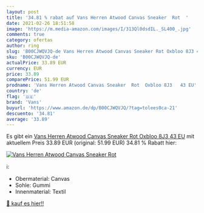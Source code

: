 ```yaml
---
layout: post
title: '34.81 % rabat auf Vans Herren Atwood Canvas Sneaker  Rot  '
date: 2021-02-26 18:51:58
image: 'https://m.media-amazon.com/images/I/313Ql0dsdIL._SL400_.jpg'
comments: true
category: ofertas
author: ring
slug: 'B00CJWQVJQ-de Vans Herren Atwood Canvas Sneaker Rot Oxbloo 8J3 43 EU'
sku: 'B00CJWQVJQ-de'
actualPrice: 33.89 EUR
currency: EUR
price: 33.89
comparePrice: 51.99 EUR
prodname: 'Vans Herren Atwood Canvas Sneaker  Rot  Oxbloo 8J3   43 EU'
country: 'de'
flag: '🇩🇪'
brand: 'Vans'
buyurl: 'https://www.amazon.de/dp/B00CJWQVJQ/?tag=tolees0ca-21'
descuento: '34.81'
average: '33.89'
---
```


Es gibt ein [Vans Herren Atwood Canvas Sneaker  Rot  Oxbloo 8J3   43 EU](https://www.amazon.de/dp/B00CJWQVJQ/?tag=tolees0ca-21) mit aktuellem Preis 33.89 EUR (original: 51.99 EUR) 34.81 % Rabatt hier:

[![Vans Herren Atwood Canvas Sneaker  Rot  ](https://m.media-amazon.com/images/I/313Ql0dsdIL._SL400_.jpg)](https://www.amazon.de/dp/B00CJWQVJQ/?tag=tolees0ca-21)

ℹ️:

- Obermaterial: Canvas
- Sohle: Gummi
- Innenmaterial: Textil

[🛒 kauf es hier!!](https://www.amazon.de/dp/B00CJWQVJQ/?tag=tolees0ca-21)

